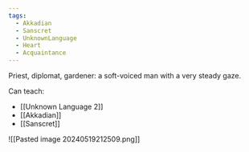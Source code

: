 ```yaml
---
tags:
  - Akkadian
  - Sanscret
  - UnknownLanguage
  - Heart
  - Acquaintance
---
```


Priest, diplomat, gardener: a soft-voiced man with a very steady gaze. 

Can teach:
- [[Unknown Language 2]]
- [[Akkadian]]
- [[Sanscret]]

![[Pasted image 20240519212509.png]]